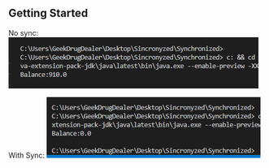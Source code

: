 ## Getting Started

No sync:
![No_Sync](05_Synchronized/Images/No_Sync.png)

With Sync:
![With_Sync](05_Synchronized/Images/With_sync.png)
